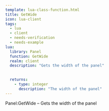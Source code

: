 ```yaml
---
template: lua-class-function.html
title: GetWide
icon: lua-client
tags:
  - lua
  - client
  - needs-verification
  - needs-example
lua:
  library: Panel
  function: GetWide
  realm: client
  description: "Gets the width of the panel"
  
  
  returns:
    - type: integer
      description: "The width of the panel"
---
```


<div class="lua__search__keywords">
Panel:GetWide &#x2013; Gets the width of the panel
</div>
